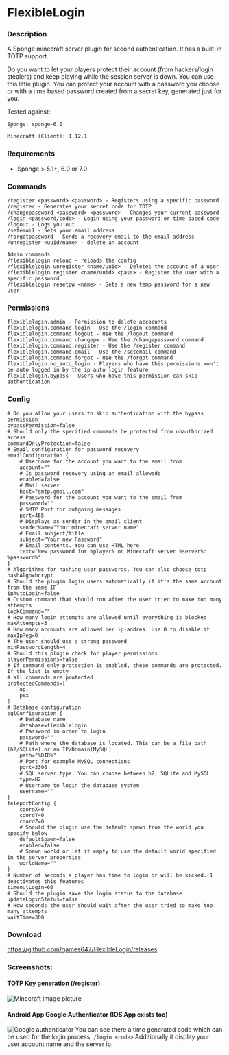 # FlexibleLogin

### Description

A Sponge minecraft server plugin for second authentication. It has a built-in
TOTP support.

Do you want to let your players protect their account (from hackers/login stealers) and keep playing 
while the session server is down. You can use this little plugin. You can protect your account with 
a password you choose or with a time based password created from a secret key, generated just for you.

Tested against:

    Sponge: sponge-6.0

    Minecraft (Client): 1.12.1

### Requirements

* Sponge > 5.1+, 6.0 or 7.0

### Commands

    /register <password> <password> - Registers using a specific password
    /register - Generates your secret code for TOTP
    /changepassword <password> <password> - Changes your current password
    /login <password/code> - Login using your password or time based code
    /logout - Logs you out
    /setemail - Sets your email address
    /forgotpassword - Sends a recovery email to the email address
    /unregister <uuid/name> - delete an account

    Admin commands
    /flexiblelogin reload - reloads the config
    /flexiblelogin unregister <name/uuid> - Deletes the account of a user
    /flexiblelogin register <name/uuid> <pass> - Register the user with a specific password
    /flexiblelogin resetpw <name> - Sets a new temp password for a new user

### Permissions

    flexiblelogin.admin - Permission to delete accocunts
    flexiblelogin.command.login - Use the /login command
    flexiblelogin.command.logout - Use the /logout command
    flexiblelogin.command.changepw - Use the /changepassword command
    flexiblelogin.command.register - Use the /register command
    flexiblelogin.command.email - Use the /setemail command
    flexiblelogin.command.forgot - Use the /forgot command
    flexiblelogin.no_auto_login - Players who have this permissions won't be auto logged in by the ip auto login feature
    flexiblelogin.bypass - Users who have this permission can skip authentication

### Config

    # Do you allow your users to skip authentication with the bypass permission
    bypassPermission=false
    # Should only the specified commands be protected from unauthorized access
    commandOnlyProtection=false
    # Email configuration for password recovery
    emailConfiguration {
        # Username for the account you want to the email from
        account=""
        # Is password recovery using an email alloweds
        enabled=false
        # Mail server
        host="smtp.gmail.com"
        # Password for the account you want to the email from
        password=""
        # SMTP Port for outgoing messages
        port=465
        # Displays as sender in the email client
        senderName="Your minecraft server name"
        # Email subject/title
        subject="Your new Password"
        # Email contents. You can use HTML here
        text="New password for %player% on Minecraft server %server%: %password%"
    }
    # Algorithms for hashing user passwords. You can also choose totp
    hashAlgo=bcrypt
    # Should the plugin login users automatically if it's the same account from the same IP
    ipAutoLogin=false
    # Custom command that should run after the user tried to make too many attempts
    lockCommand=""
    # How many login attempts are allowed until everything is blocked
    maxAttempts=3
    # How many accounts are allowed per ip-addres. Use 0 to disable it
    maxIpReg=0
    # The user should use a strong password
    minPasswordLength=4
    # Should this plugin check for player permissions
    playerPermissions=false
    # If command only protection is enabled, these commands are protected. If the list is empty 
    # all commands are protected
    protectedCommands=[
        op,
        pex
    ]
    # Database configuration
    sqlConfiguration {
        # Database name
        database=flexiblelogin
        # Password in order to login
        password=""
        # Path where the database is located. This can be a file path (h2/SQLite) or an IP/Domain(MySQL)
        path="%DIR%"
        # Port for example MySQL connections
        port=3306
        # SQL server type. You can choose between h2, SQLite and MySQL
        type=H2
        # Username to login the database system
        username=""
    }
    teleportConfig {
        coordX=0
        coordY=0
        coordZ=0
        # Should the plugin use the default spawn from the world you specify below
        defaultSpawn=false
        enabled=false
        # Spawn world or let it empty to use the default world specified in the server properties
        worldName=""
    }
    # Number of seconds a player has time to login or will be kicked.-1 deactivates this features
    timeoutLogin=60
    # Should the plugin save the login status to the database
    updateLoginStatus=false
    # How seconds the user should wait after the user tried to make too many attempts
    waitTime=300

### Download

https://github.com/games647/FlexibleLogin/releases

### Screenshots:

#### TOTP Key generation (/register)
![Minecraft image picture](https://i.imgur.com/K2GDqfW.png)

#### Android App Google Authenticator (IOS App exists too)
![Google authenticator](https://i.imgur.com/Zz6RkdY.png)
You can see there a time generated code which can be used for the login process. `/login <code>`
Additionally it display your user account name and the server ip.
